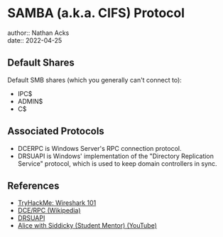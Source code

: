 # SAMBA (a.k.a. CIFS) Protocol

author:: Nathan Acks  
date:: 2022-04-25

## Default Shares

Default SMB shares (which you generally can't connect to):

* IPC$
* ADMIN$
* C$

## Associated Protocols

* DCERPC is Windows Server's RPC connection protocol.
* DRSUAPI is Windows' implementation of the "Directory Replication Service" protocol, which is used to keep domain controllers in sync.

## References

* [TryHackMe: Wireshark 101](tryhackme-wireshark-101.md)
* [DCE/RPC (Wikipedia)](https://en.wikipedia.org/wiki/DCE/RPC)
* [DRSUAPI](https://wiki.samba.org/index.php/DRSUAPI)
* [Alice with Siddicky (Student Mentor) (YouTube)](https://www.youtube.com/watch?v=Zma6Mk5bEI8)
